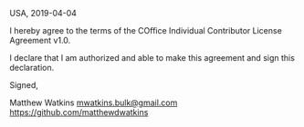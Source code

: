 USA, 2019-04-04

I hereby agree to the terms of the COffice Individual Contributor License
Agreement v1.0.

I declare that I am authorized and able to make this agreement and sign this
declaration.

Signed,

Matthew Watkins mwatkins.bulk@gmail.com https://github.com/matthewdwatkins
